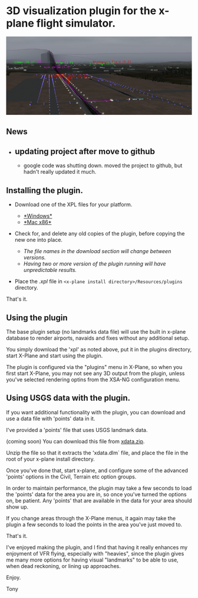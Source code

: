 # 3D visualization plugin for the x-plane flight simulator. #

![xsa-ng-screenshot.png](xsa-ng-screenshot.png)

## News ##
  * ## updating project after move to github ##
    * google code was shutting down. moved the project to github, but hadn't really updated it much.

## **Installing** the plugin. ##

  * Download one of the XPL files for your platform.
    * [\*Windows\*](xsa-ng-win.xpl)
    * [\*Mac x86\*](xsa-ng-mac.xpl)

  * Check for, and delete any old copies of the plugin, before copying the new one into place.
    * _The file names in the download section will change between versions._
    * _Having two or more version of the plugin running will have unpredictable results._
  * Place the _.xpl_ file in `<x-plane install directory>/Resources/plugins` directory.

That's it.

## Using the plugin ##

The base plugin setup (no landmarks data file) will use the built in x-plane database to render airports, navaids and fixes without any additional setup.

You simply download the 'xpl' as noted above, put it in the plugins directory, start X-Plane and start using the plugin.

The plugin is configured via the "plugins" menu in X-Plane, so when you first start X-Plane, you may not see any 3D output from the plugin, unless you've selected rendering optins from the XSA-NG configuration menu.

## Using USGS data with the plugin. ##

If you want additional functionality with the plugin, you can download and use a data file with 'points' data in it.

I've provided a 'points' file that uses USGS landmark data.

(coming soon) You can download this file from [xdata.zip](xdata.zip).

Unzip the file so that it extracts the 'xdata.dlm` file, and place the file in the root of your x-plane install directory.

Once you've done that, start x-plane, and configure some of the advanced 'points' options in the Civil, Terrain etc option groups.

In order to maintain performance, the plugin may take a few seconds to load the 'points' data for the area you are in, so once you've turned the options on, be patient. Any 'points' that are available in the data for your area should show up.

If you change areas through the X-Plane menus, it again may take the plugin a few seconds to load the points in the area you've just moved to.

That's it.

I've enjoyed making the plugin, and I find that having it really enhances my enjoyment of VFR flying, especially with "heavies", since the plugin gives me many more options for having visual "landmarks" to be able to use, when dead reckoning, or lining up approaches.

Enjoy.

Tony